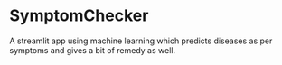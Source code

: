 # SymptomChecker
A streamlit app using machine learning which predicts diseases as per symptoms and gives a bit of remedy as well.
